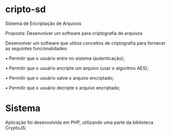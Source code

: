 # cripto-sd
Sistema de Encriptação de Arquivos 

Proposta: Desenvolver um software para criptografia de arquivos

Desenvolver um software que utilize conceitos de criptografia para fornecer as seguintes funcionalidades:

• Permitir que o usuário entre no sistema (autenticação);

• Permitir que o usuário encripte um arquivo (usar o algoritmo AES);

• Permitir que o usuário salve o arquivo encriptado;

• Permitir que o usuário decripte o arquivo encriptado;

# Sistema
Aplicação foi desenvolvida em PHP, utilizando uma parte da biblioteca CryptoJS;
